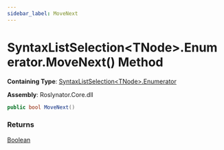```yaml
---
sidebar_label: MoveNext
---
```


# SyntaxListSelection&lt;TNode&gt;\.Enumerator\.MoveNext\(\) Method

**Containing Type**: [SyntaxListSelection&lt;TNode&gt;.Enumerator](../index.md)

**Assembly**: Roslynator\.Core\.dll

```csharp
public bool MoveNext()
```

### Returns

[Boolean](https://docs.microsoft.com/en-us/dotnet/api/system.boolean)


